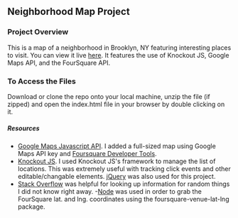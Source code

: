 ## Neighborhood Map Project

### Project Overview

This is a map of a neighborhood in Brooklyn, NY featuring interesting places to visit. You can view it live [here](https://aekari.github.io/Neighborhood-Map/). It features the use of Knockout JS, Google Maps API, and the FourSquare API.

### To Access the Files

Download or clone the repo onto your local machine, unzip the file (if zipped) and open the index.html file in your browser by double clicking on it.

##### Resources

- [Google Maps Javascript API](https://developers.google.com/maps/documentation/). I added a full-sized map using Google Maps API key and [Foursquare Developer Tools](https://developer.foursquare.com/).
- [Knockout JS](http://knockoutjs.com/documentation/introduction.html">Knockout.js).  I used Knockout JS's framework to manage the list of locations. This was extremely useful with tracking click events and other editable/changable elements. [jQuery](https://jquery.com/) was also used for this project.
- [Stack Overflow](https://stackoverflow.com/) was helpful for looking up information for random things I did not know right away.
-[Node](https://www.npmjs.com/package/foursquare-venue-lat-lng) was used in order to grab the FourSquare lat. and lng. coordinates using the foursquare-venue-lat-lng package.
